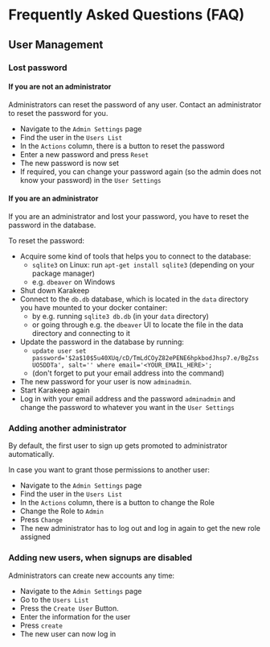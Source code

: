 # Frequently Asked Questions (FAQ)

## User Management

### Lost password

#### If you are not an administrator

Administrators can reset the password of any user. Contact an administrator to reset the password for you.

- Navigate to the `Admin Settings` page
- Find the user in the `Users List`
- In the `Actions` column, there is a button to reset the password
- Enter a new password and press `Reset`
- The new password is now set
- If required, you can change your password again (so the admin does not know your password) in the `User Settings`

#### If you are an administrator

If you are an administrator and lost your password, you have to reset the password in the database.

To reset the password:

- Acquire some kind of tools that helps you to connect to the database:
  - `sqlite3` on Linux: run `apt-get install sqlite3` (depending on your package manager)
  - e.g. `dbeaver` on Windows
- Shut down Karakeep
- Connect to the `db.db` database, which is located in the `data` directory you have mounted to your docker container:
  - by e.g. running `sqlite3 db.db` (in your `data` directory)
  - or going through e.g. the `dbeaver` UI to locate the file in the data directory and connecting to it
- Update the password in the database by running:
  - `update user set password='$2a$10$5u40XUq/cD/TmLdCOyZ82ePENE6hpkbodJhsp7.e/BgZssUO5DDTa', salt='' where email='<YOUR_EMAIL_HERE>';`
  - (don't forget to put your email address into the command)
- The new password for your user is now `adminadmin`.
- Start Karakeep again
- Log in with your email address and the password `adminadmin` and change the password to whatever you want in the `User Settings`

### Adding another administrator

By default, the first user to sign up gets promoted to administrator automatically.

In case you want to grant those permissions to another user:

- Navigate to the `Admin Settings` page
- Find the user in the `Users List`
- In the `Actions` column, there is a button to change the Role
- Change the Role to `Admin`
- Press `Change`
- The new administrator has to log out and log in again to get the new role assigned

### Adding new users, when signups are disabled

Administrators can create new accounts any time:

- Navigate to the `Admin Settings` page
- Go to the `Users List`
- Press the `Create User` Button.
- Enter the information for the user
- Press `create`
- The new user can now log in
